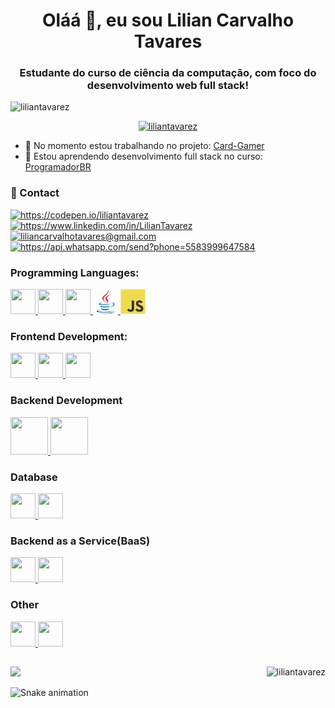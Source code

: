 <h1 align="center">Oláá 👋, eu sou Lilian Carvalho Tavares</h1>
<h3 align="center">Estudante do curso de ciência da computação, com foco do desenvolvimento web full stack!</h3>

<p align="left"> <img src="https://komarev.com/ghpvc/?username=liliantavarez&label=Profile%20views&color=55346f&style=flat" alt="liliantavarez" /> </p>

<p align="center" > <a href="https://github.com/ryo-ma/github-profile-trophy"><img src="https://github-profile-trophy.vercel.app/?username=liliantavarez&row=1&theme=onedark&margin-w=15" alt="liliantavarez" /></a> </p>


- 🔭 No momento estou trabalhando no projeto: [Card-Gamer](https://github.com/liliantavarez/card-game)
- 🌱 Estou aprendendo desenvolvimento full stack no curso: [ProgramadorBR](https://github.com/liliantavarez/ProgramadorBR)

<div>
  
  <h3>📱 Contact </h3>
  <a href="https://codepen.io/liliantavarez"target="_blank">
    <img src="https://img.shields.io/badge/Codepen-000000?style=for-the-badge&logo=codepen&logoColor=white" alt="https://codepen.io/liliantavarez">
  </a>

  <a target="_blank" href="https://www.linkedin.com/in/LilianTavarez">
    <img src="https://img.shields.io/badge/LinkedIn-0077B5?style=for-the-badge&logo=linkedin&logoColor=white" alt="https://www.linkedin.com/in/LilianTavarez">
  </a>

  <a href="mailto: liliancarvalhotavares@gmail.com" target="_blank">
    <img src="https://img.shields.io/badge/Gmail-D14836?style=for-the-badge&logo=gmail&logoColor=white" alt="liliancarvalhotavares@gmail.com">
  </a>  
  
  <a href="https://api.whatsapp.com/send?phone=5583999647584" target="_blank">
    <img src="https://img.shields.io/badge/WhatsApp-25D366?style=for-the-badge&logo=whatsapp&logoColor=white" alt="https://api.whatsapp.com/send?phone=5583999647584">
  </a>  
  
</div>

<div>
<h3 align="left">Programming Languages:</h3>
<p align="left">
    <a href="https://www.cprogramming.com/" target="_blank" rel="noreferrer">
            <img src="https://cdn.jsdelivr.net/gh/devicons/devicon/icons/c/c-line.svg"  width="40" height="40" />
          </a>
    <a href="https://www.w3schools.com/cpp/" target="_blank" rel="noreferrer">
            <img src="https://cdn.jsdelivr.net/gh/devicons/devicon/icons/cplusplus/cplusplus-line.svg" width="40" height="40"  />
    </a>
    <a href="https://www.w3schools.com/cs/" target="_blank" rel="noreferrer">
            <img src="https://cdn.jsdelivr.net/gh/devicons/devicon/icons/csharp/csharp-line.svg" width="40" height="40" />
     </a>
    <a href="https://www.java.com" target="_blank" rel="noreferrer">
        <img src="https://raw.githubusercontent.com/devicons/devicon/master/icons/java/java-original.svg" alt="java" width="40" height="40" /> 
    </a>
    <a href="https://developer.mozilla.org/en-US/docs/Web/JavaScript" target="_blank" rel="noreferrer">
        <img src="https://raw.githubusercontent.com/devicons/devicon/master/icons/javascript/javascript-original.svg" alt="javascript" width="40" height="40" /> 
    </a>
</p>

<h3 align="left">Frontend Development:</h3>
<p align="left">
  <a href="https://www.w3schools.com/css/" target="_blank" rel="noreferrer">             
  <img src="https://cdn.jsdelivr.net/gh/devicons/devicon/icons/css3/css3-plain-wordmark.svg" width="40" height="40" />        
  </a>
  <a href="https://www.w3.org/html/" target="_blank" rel="noreferrer">            
  <img src="https://cdn.jsdelivr.net/gh/devicons/devicon/icons/html5/html5-plain-wordmark.svg" width="40" height="40" />
  </a>
  <a href="https://getbootstrap.com" target="_blank" rel="noreferrer">
  <img src="https://cdn.jsdelivr.net/gh/devicons/devicon/icons/bootstrap/bootstrap-plain-wordmark.svg" width="40" height="40" />
  </a>
</p>

<h3 align="left">Backend Development</h3>
<p align="left">
  <a href="https://nodejs.org" target="_blank" rel="noreferrer">
  <img src="https://cdn.jsdelivr.net/gh/devicons/devicon/icons/nodejs/nodejs-original-wordmark.svg" width="60" height="60" />
  </a>
  <a href="https://expressjs.com" target="_blank" rel="noreferrer">
  <img src="https://cdn.jsdelivr.net/gh/devicons/devicon/icons/express/express-original-wordmark.svg" width="60" height="60" />
  </a>
</p>

<h3 align="left">Database</h3>
<p align="left">
    <a href="https://www.mysql.com/" target="_blank" rel="noreferrer">
    <img src="https://cdn.jsdelivr.net/gh/devicons/devicon/icons/mysql/mysql-original-wordmark.svg" width="40" height="40" />
    </a>
    <a href="https://www.mongodb.com/" target="_blank" rel="noreferrer">
    <img src="https://cdn.jsdelivr.net/gh/devicons/devicon/icons/mongodb/mongodb-original-wordmark.svg" width="40" height="40" />
    </a>
</p>

<h3 align="left">Backend as a Service(BaaS)</h3>
<p align="left">
    <a href="https://firebase.google.com/" target="_blank" rel="noreferrer"> 
            <img src="https://cdn.jsdelivr.net/gh/devicons/devicon/icons/firebase/firebase-plain-wordmark.svg"  width="40" height="40" />
    </a>
 <a href="https://heroku.com" target="_blank" rel="noreferrer"> 
            <img src="https://cdn.jsdelivr.net/gh/devicons/devicon/icons/heroku/heroku-plain-wordmark.svg" width="40" height="40" />
 </a>
</p>

<h3 align="left">Other</h3>
<p align="left">
    <a href="https://git-scm.com/" target="_blank" rel="noreferrer"> 
            <img src="https://cdn.jsdelivr.net/gh/devicons/devicon/icons/git/git-plain-wordmark.svg" width="40" height="40" />
  </a>
    <a href="https://www.figma.com/" target="_blank" rel="noreferrer">
            <img src="https://cdn.jsdelivr.net/gh/devicons/devicon/icons/figma/figma-original.svg"  width="40" height="40" />
  </a>
</p>

</div>

##

<div>
  
  <img align="right" src="https://github-readme-stats.vercel.app/api/top-langs?username=liliantavarez&show_icons=true&locale=en&layout=default&langs_count=8&theme=midnight-purple" alt="liliantavarez">

  <img src="https://github-readme-stats.vercel.app/api?username=liliantavarez&theme=midnight-purple&show_icons=tru">

</div>

  ![Snake animation](https://github.com/liliantavarez/liliantavarez/blob/output/github-contribution-grid-snake.svg)
